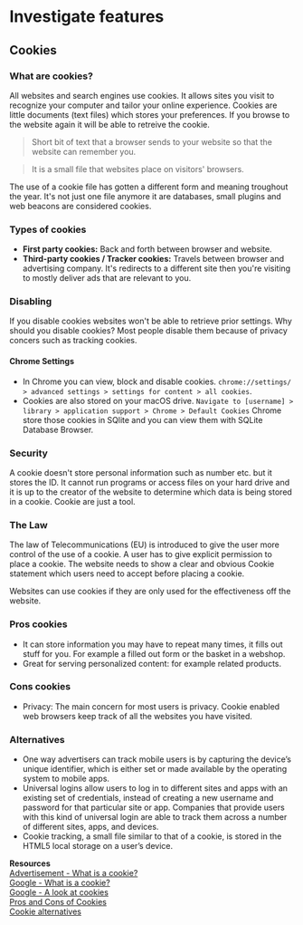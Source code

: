 # Investigate features

## Cookies

### What are cookies?

All websites and search engines use cookies. It allows sites you visit to recognize your computer and tailor your online experience. Cookies are little documents (text files) which stores your preferences. If you browse to the website again it will be able to retreive the cookie.


> Short bit of text that a browser sends to your website so that the website can remember you.  

> It is a small file that websites place on visitors' browsers.

The use of a cookie file has gotten a different form and meaning troughout the year. It's not just one file anymore it are databases, small plugins and web beacons are considered cookies.

### Types of cookies
* **First party cookies:** Back and forth between browser and website.
* **Third-party cookies / Tracker cookies:** Travels between browser and advertising company. It's redirects to a different site then you're visiting to mostly deliver ads that are relevant to you.

### Disabling
If you disable cookies websites won't be able to retrieve prior settings. Why should you disable cookies? Most people disable them because of privacy concers such as tracking cookies.

#### Chrome Settings
* In Chrome you can view, block and disable cookies. `chrome://settings/ > advanced settings > settings for content > all cookies`.
* Cookies are also stored on your macOS drive. `Navigate to [username] > library > application support > Chrome > Default Cookies` Chrome store those cookies in SQlite and you can view them with SQLite Database Browser.

### Security
A cookie doesn't store personal information such as number etc. but it stores the ID. It cannot run programs or access files on your hard drive and it is up to the creator of the website to determine which data is being stored in a cookie. Cookie are just a tool.

### The Law
The law of Telecommunications (EU) is introduced to give the user more control of the use of a cookie. A user has to give explicit permission to place a cookie. The website needs to show a clear and obvious Cookie statement which users need to accept before placing a cookie.

Websites can use cookies if they are only used for the effectiveness off the website.

### Pros cookies
* It can store information you may have to repeat many times, it fills out stuff for you. For example a filled out form or the basket in a webshop.
* Great for serving personalized content: for example related products.

### Cons cookies
* Privacy: The main concern for most users is privacy. Cookie enabled web browsers keep track of all the websites you have visited.

### Alternatives
* One way advertisers can track mobile users is by capturing the device’s unique identifier, which is either set or made available by the operating system to mobile apps.
* Universal logins allow users to log in to different sites and apps with an existing set of credentials, instead of creating a new username and password for that particular site or app. Companies that provide users with this kind of universal login are able to track them across a number of different sites, apps, and devices.
* Cookie tracking, a small file similar to that of a cookie, is stored in the HTML5 local storage on a user’s device.

**Resources**  
[Advertisement - What is a cookie? ](https://www.youtube.com/watch?v=I01XMRo2ESg)  
[Google - What is a cookie?](https://www.youtube.com/watch?v=I01XMRo2ESg)  
[Google - A look at cookies](https://www.youtube.com/watch?v=TBR-xtJVq7E)  
[Pros and Cons of Cookies](http://www.internetmarketinginc.com/blog/the-pros-and-cons-of-cookies-a-google-story/)  
[Cookie alternatives](http://clearcode.cc/2015/05/cookie-alternative-future-mobile-advertising/)
